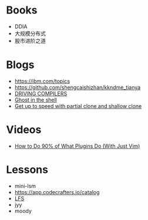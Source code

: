 # Books

* DDIA
* 大规模分布式
* 股市进阶之道

# Blogs

* https://ibm.com/topics
* https://github.com/shengcaishizhan/kkndme_tianya
* [DRIVING COMPILERS](https://fabiensanglard.net/dc/index.php)
* [Ghost in the shell](https://vermaden.wordpress.com/ghost-in-the-shell/)
* [Get up to speed with partial clone and shallow clone](https://github.blog/open-source/git/get-up-to-speed-with-partial-clone-and-shallow-clone/)

# Videos

* [How to Do 90% of What Plugins Do (With Just Vim)](https://youtu.be/XA2WjJbmmoM)

# Lessons

* mini-lsm
* https://app.codecrafters.io/catalog
* [LFS](https://www.linuxfromscratch.org/lfs/read.html)
* jyy
* moody
